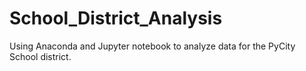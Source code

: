# School_District_Analysis
Using Anaconda and Jupyter notebook to analyze data for the PyCity School district.

